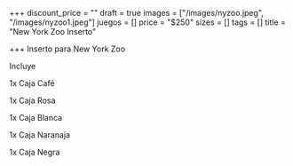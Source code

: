 +++
discount_price = ""
draft = true
images = ["/images/nyzoo.jpeg", "/images/nyzoo1.jpeg"]
juegos = []
price = "$250"
sizes = []
tags = []
title = "New York Zoo Inserto"

+++
Inserto para New York Zoo

Incluye

1x Caja Café

1x Caja Rosa

1x Caja Blanca

1x Caja Naranaja

1x Caja Negra